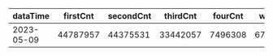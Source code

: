 |dataTime|firstCnt|secondCnt|thirdCnt|fourCnt|winCnt|vrate|wrate|
|-|-|-|-|-|-|-|-|
|2023-05-09|44787957|44375531|33442057|7496308|6704593|0%|0%|